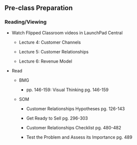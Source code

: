 ## Pre-class Preparation

### Reading/Viewing

* Watch Flipped Classroom videos in LaunchPad Central

  * Lecture 4: Customer Channels
    
  * Lecture 5: Customer Relationships

  * Lecture 6: Revenue Model

* Read

    * BMG

        * pp. 146-159: Visual Thinking pg. 146-159

    * SOM

        * Customer Relationships Hypotheses pg. 126-143

        * Get Ready to Sell pg. 296-303

        * Customer Relationships Checklist pg. 480-482

        * Test the Problem and Assess its Importance pg. 489